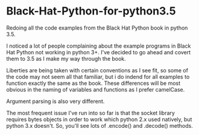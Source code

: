 # Black-Hat-Python-for-python3.5
Redoing all the code examples from the Black Hat Python book in python 3.5.

I noticed a lot of people complaining about the example programs in Black Hat Python not working in python 3+. I've decided to go ahead and covert them to 3.5 as I make my way through the book.

Liberties are being taken with certain conventions as I see fit, so some of the code may not seem all that familiar, but i do indend for all examples to function exactly the same as the book. These differences will be most obvious in the naming of variables and functions as I prefer camelCase. 

Argument parsing is also very different.

The most frequent issue I've run into so far is that the socket library requires bytes objects in order to work which python 2.x used natively, but python 3.x doesn't. So, you'll see lots of .encode() and .decode() methods.
